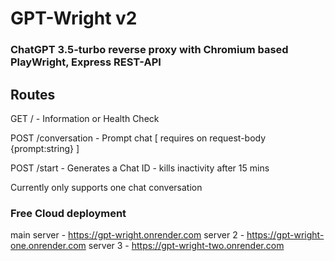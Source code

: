 # GPT-Wright v2

### ChatGPT 3.5-turbo reverse proxy with Chromium based PlayWright, Express REST-API

## Routes

GET / - Information or Health Check

POST /conversation - Prompt chat [ requires on request-body {prompt:string} ]

POST /start - Generates a Chat ID - kills inactivity after 15 mins

Currently only supports one chat conversation

### Free Cloud deployment

main server - https://gpt-wright.onrender.com
server 2 - https://gpt-wright-one.onrender.com
server 3 - https://gpt-wright-two.onrender.com

